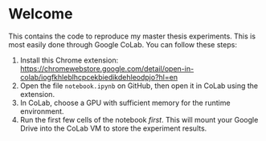 # Welcome
This contains the code to reproduce my master thesis experiments.
This is most easily done through Google CoLab.
You can follow these steps:
1. Install this Chrome extension: https://chromewebstore.google.com/detail/open-in-colab/iogfkhleblhcpcekbiedikdehleodpjo?hl=en
2. Open the file `notebook.ipynb` on GitHub, then open it in CoLab using the extension.
3. In CoLab, choose a GPU with sufficient memory for the runtime environment.
4. Run the first few cells of the notebook *first*. This will mount your Google Drive into the CoLab VM to store the experiment results.
